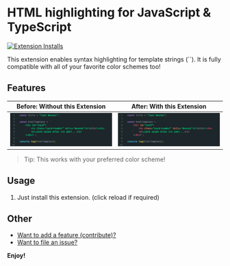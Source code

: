 # HTML highlighting for JavaScript & TypeScript

[![Extension Installs](https://vsmarketplacebadge.apphb.com/installs/throvn.js-html-template-strings.svg)](https://marketplace.visualstudio.com/items?itemName=throvn.js-html-template-strings)

This extension enables syntax highlighting for template strings (\`\`). It is fully compatible with all of your favorite color schemes too!

## Features

| **Before:** Without this Extension                                                                  | **After:** With this Extension                                                                    |
| --------------------------------------------------------------------------------------------------- | ------------------------------------------------------------------------------------------------- |
| ![before](https://raw.githubusercontent.com/Throvn/js-html-template-strings/main/images/before.png) | ![after](https://raw.githubusercontent.com/Throvn/js-html-template-strings/main/images/after.png) |

> Tip: This works with your preferred color scheme!

## Usage

1. Just install this extension. (click reload if required)

## Other

- [Want to add a feature (contribute)?](https://github.com/Throvn/js-html-template-strings/issues)
- [Want to file an issue?](https://github.com/Throvn/js-html-template-strings/issues)

**Enjoy!**
